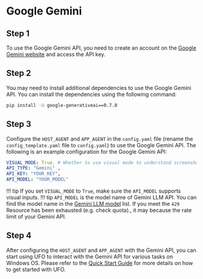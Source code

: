 # Google Gemini

## Step 1
To use the Google Gemini API, you need to create an account on the [Google Gemini website](https://ai.google.dev/) and access the API key.

## Step 2
You may need to install additional dependencies to use the Google Gemini API. You can install the dependencies using the following command:

```bash
pip install -U google-generativeai==0.7.0
```

## Step 3
Configure the `HOST_AGENT` and `APP_AGENT` in the `config.yaml` file (rename the `config_template.yaml` file to `config.yaml`) to use the Google Gemini API. The following is an example configuration for the Google Gemini API:

```yaml
VISUAL_MODE: True, # Whether to use visual mode to understand screenshots and take actions
API_TYPE: "Gemini" ,
API_KEY: "YOUR_KEY",  
API_MODEL: "YOUR_MODEL"
```

!!! tip
    If you set `VISUAL_MODE` to `True`, make sure the `API_MODEL` supports visual inputs.
!!! tip
    `API_MODEL` is the model name of Gemini LLM API. You can find the model name in the [Gemini LLM model](https://ai.google.dev/gemini-api) list. If you meet the `429` Resource has been exhausted (e.g. check quota)., it may because the rate limit of your Gemini API.

## Step 4
After configuring the `HOST_AGENT` and `APP_AGENT` with the Gemini API, you can start using UFO to interact with the Gemini API for various tasks on Windows OS. Please refer to the [Quick Start Guide](../getting_started/quick_start.md) for more details on how to get started with UFO.